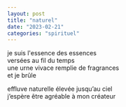 ```yaml
---
layout: post
title: "naturel"
date: "2023-02-21"
categories: "spirituel"
---
```


je suis l'essence des essences  
versées au fil du temps  
une urne vivace remplie de fragrances  
et je brûle  

effluve naturelle élevée jusqu’au ciel  
j’espère être agréable à mon créateur  
